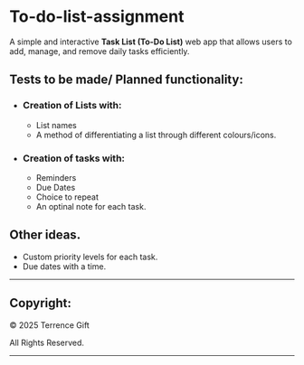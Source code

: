 # To-do-list-assignment
A simple and interactive **Task List (To-Do List)** web app that allows users to add, manage, and remove daily tasks efficiently.

## Tests to be made/ Planned functionality:
- ### Creation of Lists with:
    - List names
    - A method of differentiating a list through different colours/icons.

- ### Creation of tasks with:
    -  Reminders
    - Due Dates
    - Choice to repeat
    -   An optinal note for each task.

## Other ideas.
- Custom priority levels for each task.
- Due dates with a time.
---

## Copyright:
&copy; 2025 Terrence Gift

All Rights Reserved.  

---